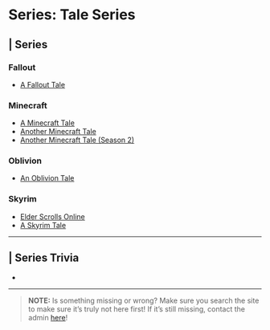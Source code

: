 # Series: Tale Series

## | Series

### Fallout
- [A Fallout Tale](6.Series/Tale_Series/Fallout_Tale.md)

### Minecraft
- [A Minecraft Tale](6.Series/Tale_Series/Minecraft_Tale.md)
- [Another Minecraft Tale](6.Series/Tale_Series/Another_Minecraft_Tale.md)
- [Another Minecraft Tale \(Season 2)](6.Series/Tale_Series/Another_Minecraft_Tale_S2.md)

### Oblivion
- [An Oblivion Tale](6.Series/Tale_Series/Oblivion_Tale.md)

### Skyrim
- [Elder Scrolls Online](6.Series/Tale_Series/Elder_Scrolls_Online.md)
- [A Skyrim Tale](6.Series/Tale_Series/Skyrim_Tale.md)

----

## | Series Trivia
- 

----
 
> **NOTE:** Is something missing or wrong? Make sure you search the site to make sure it’s truly not here first! If it’s still missing, contact the admin [here](../chapter_2.md)!